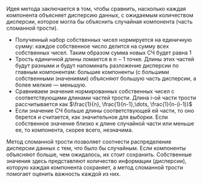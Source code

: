 Идея метода заключается в том, чтобы сравнить, насколько каждая компонента объясняет дисперсию данных, с ожидаемым количеством дисперсии, которое могла бы объяснить случайная компонента (часть сломанной трости).

- Полученный набор собственных чисел нормируется на единичную сумму: каждое собственное число делится на сумму всех собственных чисел. Таким образом сумма новых СЧ будет равна 1
- Трость единичной длины ломается в n − 1 точке. Длины этих частей будут разными и будут напоминать разложение дисперсии по главным компонентам: большие компоненты (с большими собственными значениями) объясняют большую часть дисперсии, а более мелкие — меньшую.
- Сравниваем значения нормированных собственных чисел с соответствующими длинами частей трости. Длина i-ой части трости рассчитывается как $\frac{1}{n}, \frac{1}{n-1},\dots, \frac{1}{n-(i-1)}​$
- Если значение СЧ больше длины соответствующей ей части, то оно берется и считается, как значительное для выборки. Если собственное значение близко к длине случайной части или меньше ее, то компонента, скорее всего, незначима.

Метод сломанной трости позволяет соотнести распределение дисперсии данных с тем, что было бы случайным. Если компоненты объясняют больше, чем ожидалось, их стоит сохранить. Собственные значения здесь представляют количество информации (дисперсии), которую каждая компонента сохраняет, а метод сломанной трости помогает оценить важность каждой из них.